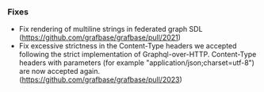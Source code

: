 ### Fixes

- Fix rendering of multiline strings in federated graph SDL (https://github.com/grafbase/grafbase/pull/2021)
- Fix excessive strictness in the Content-Type headers we accepted following the strict implementation of Graphql-over-HTTP. Content-Type headers with parameters (for example "application/json;charset=utf-8") are now accepted again. (https://github.com/grafbase/grafbase/pull/2023)
